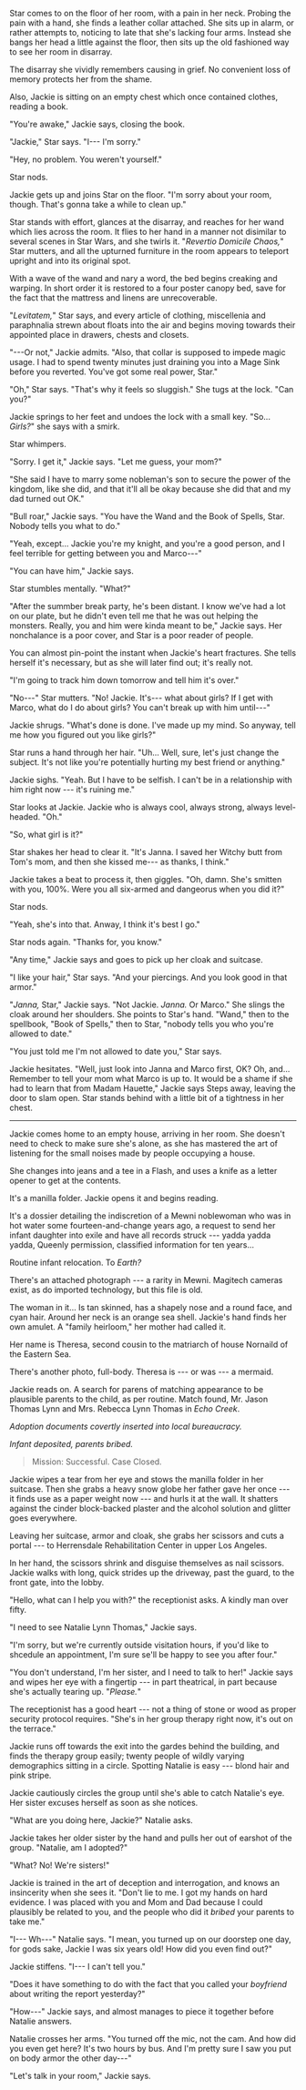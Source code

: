 Star comes to on the floor of her room, with a pain in her neck. Probing the pain with a hand,
she finds a leather collar attached. She sits up in alarm, or rather attempts to, noticing to late
that she's lacking four arms. Instead she bangs her head a little against the floor, then sits
up the old fashioned way to see her room in disarray.

The disarray she vividly remembers causing in grief. No convenient loss of memory protects her
from the shame.

Also, Jackie is sitting on an empty chest which once contained clothes, reading a book.

"You're awake," Jackie says, closing the book.

"Jackie," Star says. "I--- I'm sorry."

"Hey, no problem. You weren't yourself."

Star nods.

Jackie gets up and joins Star on the floor. "I'm sorry about your room, though. That's
gonna take a while to clean up."

Star stands with effort, glances at the disarray, and reaches for her wand which lies across the room. It
flies to her hand in a manner not disimilar to several scenes in Star Wars, and she twirls
it. "_Revertio Domicile Chaos,_" Star mutters, and all the upturned furniture in the room
appears to teleport upright and into its original spot.

With a wave of the wand and nary a word, the bed begins creaking and warping. In short order
it is restored to a four poster canopy bed, save for the fact that the mattress and linens
are unrecoverable.

"_Levitatem,_" Star says, and every article of clothing, miscellenia and paraphnalia strewn
about floats into the air and begins moving towards their appointed place in drawers, chests
and closets.

"---Or not," Jackie admits. "Also, that collar is supposed to impede magic usage. I had to
spend twenty minutes just draining you into a Mage Sink before you reverted. You've got
some real power, Star."

"Oh," Star says. "That's why it feels so sluggish." She tugs at the lock. "Can you?"

Jackie springs to her feet and undoes the lock with a small key.
"So... _Girls?_" she says with a smirk.

Star whimpers.

"Sorry. I get it," Jackie says. "Let me guess, your mom?"

"She said I have to marry some nobleman's son to secure the power of the kingdom,
like she did, and that it'll all be okay because she did that and my dad turned out
OK."

"Bull roar," Jackie says. "You have the Wand and the Book of Spells, Star. Nobody tells
you what to do."

"Yeah, except... Jackie you're my knight, and you're a good person, and I feel terrible
for getting between you and Marco---"

"You can have him," Jackie says.

Star stumbles mentally. "What?"

"After the summber break party, he's been distant. I know we've had a lot on our plate,
but he didn't even tell me that he was out helping the monsters. Really, you and
him were kinda meant to be," Jackie says. Her nonchalance is a poor cover, and Star is
a poor reader of people.

You can almost pin-point the instant when Jackie's heart fractures. She tells herself
it's necessary, but as she will later find out; it's really not.

"I'm going to track him down tomorrow and tell him it's over."

"No---" Star mutters. "No! Jackie. It's--- what about girls? If I get with Marco, what
do I do about girls? You can't break up with him until---"

Jackie shrugs. "What's done is done. I've made up my mind. So anyway, tell me how you figured
out you like girls?"

Star runs a hand through her hair. "Uh... Well, sure, let's just change the subject. It's not
like you're potentially hurting my best friend or anything."

Jackie sighs. "Yeah. But I have to be selfish. I can't be in a relationship with him
right now --- it's ruining me."

Star looks at Jackie. Jackie who is always cool, always strong, always level-headed.
"Oh."

"So, what girl is it?"

Star shakes her head to clear it. "It's Janna. I saved her Witchy butt from Tom's mom,
and then she kissed me--- as thanks, I think."

Jackie takes a beat to process it, then giggles. "Oh, damn. She's smitten with you, 100%. Were
you all six-armed and dangeorus when you did it?"

Star nods.

"Yeah, she's into that. Anway, I think it's best I go."

Star nods again. "Thanks for, you know."

"Any time," Jackie says and goes to pick up her cloak and suitcase.

"I like your hair," Star says. "And your piercings. And you look good in that armor."

"_Janna,_ Star," Jackie says. "Not Jackie. _Janna._ Or Marco." She slings the cloak around
her shoulders. She points to Star's hand. "Wand," then to the spellbook, "Book of Spells,"
then to Star, "nobody tells you who you're allowed to date."

"You just told me I'm not allowed to date you," Star says.

Jackie hesitates. "Well, just look into Janna and Marco first, OK?
Oh, and... Remember to tell your mom what Marco is up to. It would be a shame if
she had to learn that from Madam Hauette,"
Jackie says Steps away, leaving the door to slam open. Star stands behind with a little bit
of a tightness in her chest.

----

Jackie comes home to an empty house, arriving in her room. She doesn't need to check
to make sure she's alone, as she has mastered the art of listening for the small noises
made by people occupying a house.

She changes into jeans and a tee in a Flash, and uses a knife as a letter opener to
get at the contents.

It's a manilla folder. Jackie opens it and begins reading.

It's a dossier detailing the indiscretion of a Mewni noblewoman who was in hot
water some fourteen-and-change years ago, a request to send her infant daughter
into exile and have all records struck --- yadda yadda yadda, Queenly permission,
classified information for ten years...

Routine infant relocation. To _Earth?_ 

There's an attached photograph --- a rarity in Mewni. Magitech cameras exist, as
do imported technology, but this file is old.

The woman in it... Is tan skinned, has a shapely nose and a round face, and cyan hair.
Around her neck is an orange sea shell. Jackie's hand finds her own amulet. A "family heirloom,"
her mother had called it.

Her name is Theresa, second cousin to the matriarch of house Nornaild of the Eastern Sea.

There's another photo, full-body. Theresa is --- or was --- a mermaid.

Jackie reads on. A search for parens of matching appearance to be plausible parents to
the child, as per routine. Match found, Mr. Jason Thomas Lynn and Mrs. Rebecca Lynn Thomas
in _Echo Creek_.

_Adoption documents covertly inserted into local bureaucracy._

_Infant deposited, parents bribed._

> Mission: Successful. Case Closed.

Jackie wipes a tear from her eye and stows the manilla folder in her suitcase. Then she grabs a heavy
snow globe her father gave her once --- it finds use as a paper weight now --- and hurls it at the wall.
It shatters against the cinder block-backed plaster and the alcohol solution and glitter goes everywhere.

Leaving her suitcase, armor and cloak, she grabs her scissors and cuts a portal --- to Herrensdale Rehabilitation
Center in upper Los Angeles.

In her hand, the scissors shrink and disguise themselves as nail scissors. Jackie walks with long, quick strides
up the driveway, past the guard, to the front gate, into the lobby.

"Hello, what can I help you with?" the receptionist asks. A kindly man over fifty.

"I need to see Natalie Lynn Thomas," Jackie says.

"I'm sorry, but we're currently outside visitation hours, if you'd like to shcedule an appointment,
I'm sure se'll be happy to see you after four."

"You don't understand, I'm her sister, and I need to talk to her!" Jackie says and wipes her eye with
a fingertip --- in part theatrical, in part because she's actually tearing up. "_Please._"

The receptionist has a good heart --- not a thing of stone or wood as proper security protocol
requires. "She's in her group therapy right now, it's out on the terrace."

Jackie runs off towards the exit into the gardes behind the building, and finds the therapy group
easily; twenty people of wildly varying demographics sitting in a circle. Spotting Natalie is easy ---
blond hair and pink stripe.

Jackie cautiously circles the group until she's able to catch Natalie's eye. Her sister excuses herself
as soon as she notices.

"What are you doing here, Jackie?" Natalie asks.

Jackie takes her older sister by the hand and pulls her out of earshot of the group. "Natalie, am I
adopted?"

"What? No! We're sisters!"

Jackie is trained in the art of deception and interrogation, and knows an insincerity when she sees it.
"Don't lie to me. I got my hands on hard evidence. I was placed with you and Mom and Dad because I could
plausibly be related to you, and the people who did it _bribed_ your parents to take me."

"I--- Wh---" Natalie says. "I mean, you turned up on our doorstep one day, for gods sake, Jackie I was
six years old! How did you even find out?"

Jackie stiffens. "I--- I can't tell you."

"Does it have something to do with the fact that you called your _boyfriend_ about writing the
report yesterday?"

"How---" Jackie says, and almost manages to piece it together before Natalie answers.

Natalie crosses her arms. "You turned off the mic, not the cam. And how did you even get here? It's
two hours by bus. And I'm pretty sure I saw you put on body armor the other day---"

"Let's talk in your room," Jackie says.
